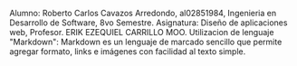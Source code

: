 Alumno: Roberto Carlos Cavazos Arredondo, al02851984, Ingenieria en Desarrollo de Software, 8vo Semestre.
Asignatura: Diseño de aplicaciones web, Profesor. ERIK EZEQUIEL CARRILLO MOO.
Utilizacion de lenguaje "Markdown": Markdown es un lenguaje de marcado sencillo que permite agregar formato, links e imágenes con facilidad al texto simple.